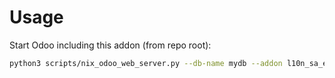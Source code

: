 # Usage

Start Odoo including this addon (from repo root):

```bash
python3 scripts/nix_odoo_web_server.py --db-name mydb --addon l10n_sa_edi_pos
```
